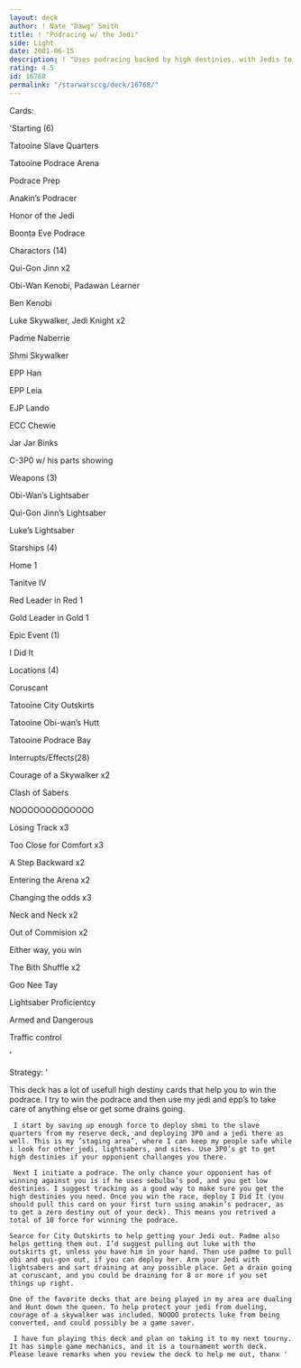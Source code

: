 ```yaml
---
layout: deck
author: ! Nate "Dawg" Smith
title: ! "Podracing w/ the Jedi"
side: Light
date: 2001-06-15
description: ! "Uses podracing backed by high destinies, with Jedis to controll the ground"
rating: 4.5
id: 16768
permalink: "/starwarsccg/deck/16768/"
---
```

Cards: 

'Starting (6)

Tatooine Slave Quarters

Tatooine Podrace Arena

Podrace Prep

Anakin’s Podracer

Honor of the Jedi

Boonta Eve Podrace


Charactors (14)

Qui-Gon Jinn x2

Obi-Wan Kenobi, Padawan Learner

Ben Kenobi

Luke Skywalker, Jedi Knight x2

Padme Naberrie

Shmi Skywalker

EPP Han

EPP Leia

EJP Lando

ECC Chewie

Jar Jar Binks

C-3P0 w/ his parts showing


Weapons (3)

Obi-Wan’s Lightsaber 

Qui-Gon Jinn’s Lightsaber

Luke’s Lightsaber


Starships (4)

Home 1

Tanitve IV

Red Leader in Red 1

Gold Leader in Gold 1


Epic Event (1)

I Did It


Locations (4)

Coruscant

Tatooine City Outskirts

Tatooine Obi-wan’s Hutt

Tatooine Podrace Bay


Interrupts/Effects(28)

Courage of a Skywalker x2

Clash of Sabers

NOOOOOOOOOOOOO

Losing Track x3

Too Close for Comfort x3

A Step Backward x2

Entering the Arena x2

Changing the odds x3

Neck and Neck x2

Out of Commision x2

Either way, you win

The Bith Shuffle x2

Goo Nee Tay

Lightsaber Proficientcy

Armed and Dangerous

Traffic control


'

Strategy: '

This deck has a lot of usefull high destiny cards that help you to win the podrace. I try to win the podrace and then use my jedi and epp’s to take care of anything else or get some drains going. 

     I start by saving up enough force to deploy shmi to the slave quarters from my reserve deck, and deploying 3P0 and a jedi there as well. This is my ’staging area’, where I can keep my people safe while i look for other jedi, lightsabers, and sites. Use 3P0’s gt to get high destinies if your opponient challanges you there. 

     Next I initiate a podrace. The only chance your opponient has of winning against you is if he uses sebulba’s pod, and you get low destinies. I suggest tracking as a good way to make sure you get the high destinies you need. Once you win the race, deploy I Did It (you should pull this card on your first turn using anakin’s podracer, as to get a zero destiny out of your deck). This means you retrived a total of 10 force for winning the podrace. 

    Searce for City Outskirts to help getting your Jedi out. Padme also helps getting them out. I’d suggest pulling out luke with the outskirts gt, unless you have him in your hand. Then use padme to pull obi and qui-gon out, if you can deploy her. Arm your Jedi with lightsabers and sart draining at any possible place. Get a drain going at coruscant, and you could be draining for 8 or more if you set things up right. 

    One of the favorite decks that are being played in my area are dualing and Hunt down the queen. To help protect your jedi from dueling, courage of a skywalker was included. NOOOO protects luke from being converted, and could possibly be a game saver. 

     I have fun playing this deck and plan on taking it to my next tourny. It has simple game mechanics, and it is a tournament worth deck. Please leave remarks when you review the deck to help me out, thanx '
